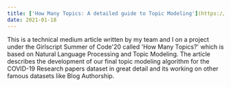 ```yaml
---
title: ['How Many Topics: A detailed guide to Topic Modeling'](https://guptakhushi345.medium.com/how-many-topics-a-detailed-guide-to-topic-modeling-fa23eae385ef)
date: 2021-01-18
---
```


This is a technical medium article written by my team and I on a project under the Girlscript Summer of Code'20 called 'How Many Topics?' which is based on Natural Language Processing and Topic Modeling. The article describes the development of our final topic modeling algorithm for the COVID-19 Research papers dataset in great detail and its working on other famous datasets like Blog Authorship.
